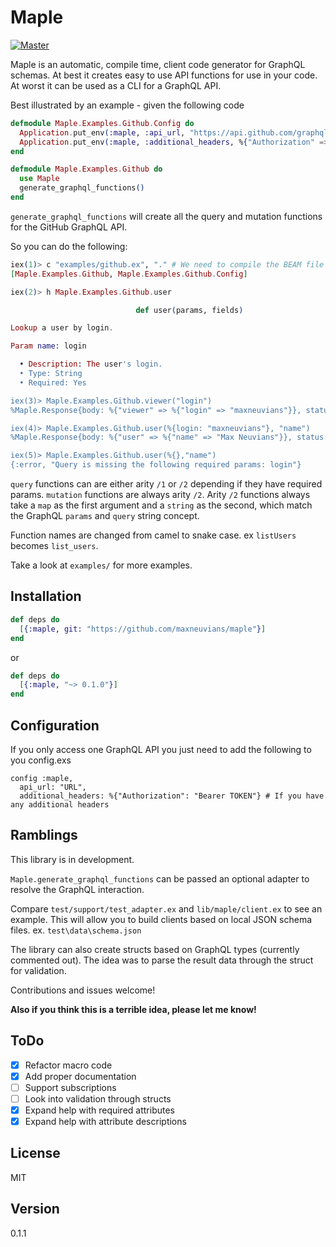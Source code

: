 # Maple

[![Master](https://travis-ci.org/maxneuvians/maple.svg?branch=master)](https://travis-ci.org/maxneuvians/maple)


Maple is an automatic, compile time, client code generator for GraphQL schemas. At best it creates easy to use
API functions for use in your code. At worst it can be used as a CLI for a GraphQL API.

Best illustrated by an example - given the following code

```elixir
defmodule Maple.Examples.Github.Config do
  Application.put_env(:maple, :api_url, "https://api.github.com/graphql")
  Application.put_env(:maple, :additional_headers, %{"Authorization" => "Bearer TOKEN"})
end

defmodule Maple.Examples.Github do
  use Maple
  generate_graphql_functions()
end
```

`generate_graphql_functions` will create all the query and mutation functions for the GitHub GraphQL API.

So you can do the following:

```elixir
iex(1)> c "examples/github.ex", "." # We need to compile the BEAM file to access the documentation
[Maple.Examples.Github, Maple.Examples.Github.Config]

iex(2)> h Maple.Examples.Github.user

                            def user(params, fields)

Lookup a user by login.

Param name: login

  • Description: The user's login.
  • Type: String
  • Required: Yes

iex(3)> Maple.Examples.Github.viewer("login")
%Maple.Response{body: %{"viewer" => %{"login" => "maxneuvians"}}, status: 200}

iex(4)> Maple.Examples.Github.user(%{login: "maxneuvians"}, "name")
%Maple.Response{body: %{"user" => %{"name" => "Max Neuvians"}}, status: 200}

iex(5)> Maple.Examples.Github.user(%{},"name")
{:error, "Query is missing the following required params: login"}
```

`query` functions can are either arity `/1` or `/2` depending if they have required params. `mutation` functions
are always arity `/2`. Arity `/2` functions always take a `map` as the first argument and a `string` as the second,
which match the GraphQL `params` and `query` string concept.

Function names are changed from camel to snake case. ex `listUsers` becomes `list_users`.

Take a look at `examples/` for more examples.

## Installation

```elixir
def deps do
  [{:maple, git: "https://github.com/maxneuvians/maple"}]
end
```

or

```elixir
def deps do
  [{:maple, "~> 0.1.0"}]
end
```

## Configuration

If you only access one GraphQL API you just need to add the following to you config.exs

```
config :maple,
  api_url: "URL",
  additional_headers: %{"Authorization": "Bearer TOKEN"} # If you have any additional headers
```

## Ramblings

This library is in development.

`Maple.generate_graphql_functions` can be passed an optional adapter to resolve the GraphQL interaction.

Compare `test/support/test_adapter.ex` and `lib/maple/client.ex` to see an example. This will allow you to build clients based
on local JSON schema files. ex. `test\data\schema.json`

The library can also create structs based on GraphQL types (currently commented out). The idea was to parse the result data
through the struct for validation.

Contributions and issues welcome!

__Also if you think this is a terrible idea, please let me know!__

## ToDo

- [X] Refactor macro code
- [X] Add proper documentation
- [ ] Support subscriptions
- [ ] Look into validation through structs
- [X] Expand help with required attributes
- [X] Expand help with attribute descriptions

## License
MIT

## Version
0.1.1
